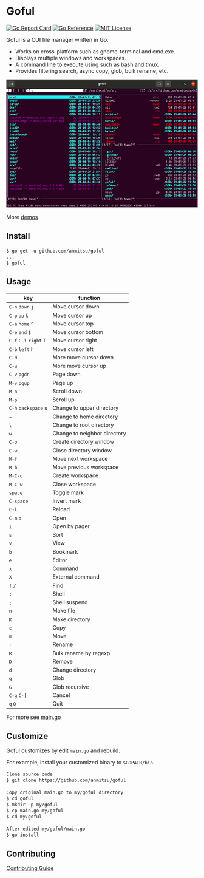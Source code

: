 # Goful

[![Go Report Card](https://goreportcard.com/badge/github.com/anmitsu/goful)](https://goreportcard.com/report/github.com/anmitsu/goful)
[![Go Reference](https://pkg.go.dev/badge/github.com/anmitsu/goful.svg)](https://pkg.go.dev/github.com/anmitsu/goful)
[![MIT License](https://img.shields.io/badge/license-MIT-blue.svg)](https://github.com/anmitsu/goful/blob/master/LICENSE)

Goful is a CUI file manager written in Go.

* Works on cross-platform such as gnome-terminal and cmd.exe.
* Displays multiple windows and workspaces.
* A command line to execute using such as bash and tmux.
* Provides filtering search, async copy, glob, bulk rename, etc.

![demo](.github/demo.gif)

More [demos](.github/demo.md)

## Install

    $ go get -u github.com/anmitsu/goful
    ...
    $ goful

## Usage

key                  | function
---------------------|-----------
`C-n` `down` `j`     | Move cursor down
`C-p` `up` `k`       | Move cursor up
`C-a` `home` `^`     | Move cursor top
`C-e` `end` `$`      | Move cursor bottom
`C-f` `C-i` `right` `l`| Move cursor right
`C-b` `left` `h`     | Move cursor left
`C-d`                | More move cursor down
`C-u`                | More move cursor up
`C-v` `pgdn`         | Page down
`M-v` `pgup`         | Page up
`M-n`                | Scroll down
`M-p`                | Scroll up
`C-h` `backspace` `u`| Change to upper directory
`~`                  | Change to home directory
`\`                  | Change to root directory
`w`                  | Change to neighbor directory
`C-o`                | Create directory window
`C-w`                | Close directory window
`M-f`                | Move next workspace
`M-b`                | Move previous workspace
`M-C-o`              | Create workspace
`M-C-w`              | Close workspace
`space`              | Toggle mark
`C-space`            | Invert mark
`C-l`                | Reload
`C-m` `o`            | Open
`i`                  | Open by pager
`s`                  | Sort
`v`                  | View
`b`                  | Bookmark
`e`                  | Editor
`x`                  | Command
`X`                  | External command
`f` `/`              | Find
`:`                  | Shell
`;`                  | Shell suspend
`n`                  | Make file
`K`                  | Make directory
`c`                  | Copy
`m`                  | Move
`r`                  | Rename
`R`                  | Bulk rename by regexp
`D`                  | Remove
`d`                  | Change directory
`g`                  | Glob
`G`                  | Glob recursive
`C-g` `C-[`          | Cancel
`q` `Q`              | Quit

For more see [main.go](main.go)

## Customize

Goful customizes by edit `main.go` and rebuild.

For example, install your customized binary to `$GOPATH/bin`.

    Clone source code
    $ git clone https://github.com/anmitsu/goful

    Copy original main.go to my/goful directory
    $ cd goful
    $ mkdir -p my/goful
    $ cp main.go my/goful
    $ cd my/goful
    
    After edited my/goful/main.go
    $ go install

## Contributing

[Contributing Guide](.github/CONTRIBUTING.md)
